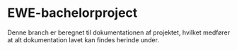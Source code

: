 # EWE-bachelorproject

Denne branch er beregnet til dokumentationen af projektet, hvilket medfører at alt dokumentation lavet kan findes herinde under.
